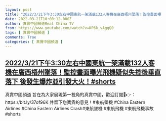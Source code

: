 ```yaml
---
layout: post
title: "2022/3/21下午3:30左右中國東航一架滿載132人客機在廣西梧州墜落！監控畫面曝光飛機疑似失控後垂直落下 後發生爆炸並引發大火！#shorts"
date: 2022-03-21T10:00:12.000Z
author: 真實中國頻道Real China TV
from: https://www.youtube.com/watch?v=KP6k_vAgqQ0
tags: [ 真實中國頻道 ]
comments: True
categories: [ 真實中國頻道 ]
---
```

<!--1647856812000-->
[2022/3/21下午3:30左右中國東航一架滿載132人客機在廣西梧州墜落！監控畫面曝光飛機疑似失控後垂直落下 後發生爆炸並引發大火！#shorts](https://www.youtube.com/watch?v=KP6k_vAgqQ0)
------

<div>
真實中國頻道 旨在為大家展現第一視角的真實中國，歡迎訂閱💖👉：https://bit.ly/37of96K  并留下您寶貴的意見！#東航墜機 #China Eastern Airlines #China Eastern Airlines Crash#東航墜機 #東航飛機 #東航飛機事故 #shorts
</div>
